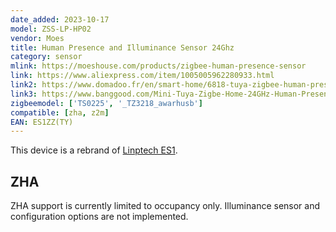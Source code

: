 ```yaml
---
date_added: 2023-10-17
model: ZSS-LP-HP02
vendor: Moes
title: Human Presence and Illuminance Sensor 24Ghz
category: sensor
mlink: https://moeshouse.com/products/zigbee-human-presence-sensor
link: https://www.aliexpress.com/item/1005005962280933.html
link2: https://www.domadoo.fr/en/smart-home/6818-tuya-zigbee-human-presence-sensor-moes.html
link3: https://www.banggood.com/Mini-Tuya-Zigbe-Home-24GHz-Human-Presence-Sensor-APP-Remote-Control-Motion-Detector-Sensor-p-1995028.html
zigbeemodel: ['TS0225', '_TZ3218_awarhusb']
compatible: [zha, z2m]
EAN: ES1ZZ(TY)
---
```


This device is a rebrand of [Linptech ES1](Linptech_ES1).

## ZHA

ZHA support is currently limited to occupancy only. Illuminance sensor and configuration options are not implemented.
